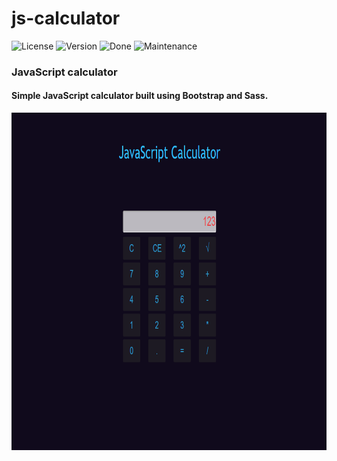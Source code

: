 # js-calculator
![License][license-url] ![Version][version-url] ![Done][done-url] ![Maintenance][maintenance-url]

### JavaScript calculator

#### Simple JavaScript calculator built using Bootstrap and Sass.
<img src="assets/images/screenshot.PNG" alt="Screenshot" width="750" height="540" />

[license-url]: https://img.shields.io/badge/license-Apache%202-blue.svg?style=flat "License"
[version-url]: https://img.shields.io/badge/version-1.0.0-brightgreen.svg?style=flat "Version"
[done-url]: https://img.shields.io/badge/done-11.2017-yellow.svg?style=flat "Done"
[maintenance-url]: https://img.shields.io/maintenance/no/2017.svg?style=flat "Maintenance"



